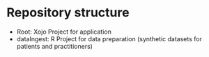 # Repository structure

- Root: Xojo Project for application
- dataIngest: R Project for data preparation (synthetic datasets for patients and practitioners)
